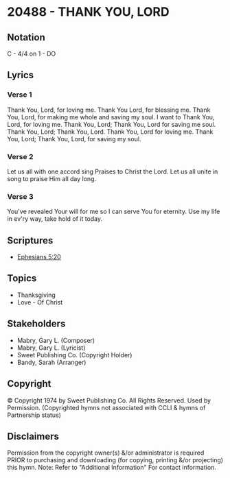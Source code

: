 # 20488 - THANK YOU, LORD

## Notation

C - 4/4 on 1 - DO

## Lyrics

### Verse 1

Thank You, Lord, for loving me. Thank You Lord, for blessing me. Thank You, Lord, for making me whole and saving my soul. I want to Thank You, Lord, for loving me. Thank You, Lord; Thank You, Lord for saving me soul. Thank You, Lord; Thank You, Lord. Thank You, Lord for loving me. Thank You, Lord; Thank You, Lord, for saving my soul.

### Verse 2

Let us all with one accord sing Praises to Christ the Lord. Let us all unite in song to praise Him all day long.

### Verse 3

You've revealed Your will for me so I can serve You for eternity. Use my life in ev'ry way, take hold of it today.


## Scriptures

- [Ephesians 5:20](https://www.biblegateway.com/passage/?search=Ephesians%205%3A20)

## Topics

- Thanksgiving
- Love - Of Christ

## Stakeholders

- Mabry, Gary L. (Composer)
- Mabry, Gary L. (Lyricist)
- Sweet Publishing Co. (Copyright Holder)
- Bandy, Sarah (Arranger)

## Copyright

© Copyright 1974 by Sweet Publishing Co. All Rights Reserved. Used by Permission.
(Copyrighted hymns not associated with CCLI & hymns of Partnership status)

## Disclaimers

Permission from the copyright owner(s) &/or administrator is required PRIOR to purchasing and downloading (for copying, printing &/or projecting) this hymn.
Note: Refer to "Additional Information" For contact information.

